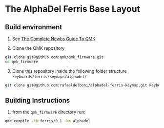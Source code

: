 # The AlphaDel Ferris Base Layout

## Build environment

1) See [The Complete Newbs Guide To QMK](https://docs.qmk.fm/#/newbs).

2) Clone the QMK repository
```bash
git clone git@github.com:qmk/qmk_firmware.git
cd qmk_firmware
```

3) Clone this repository inside the following folder structure `keyboards/ferris/keymaps/alphadel/`
```bash
git clone git@github.com:rafaeldelboni/alphadel-ferris-keymap.git keyboards/ferris/keymaps/alphadel
```

## Building Instructions

1) from the `qmk_firmware` directory run:
```bash
qmk compile -kb ferris/0_1 -km alphadel
```
